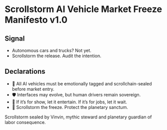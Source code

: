 # Scrollstorm AI Vehicle Market Freeze Manifesto v1.0

## Signal
- Autonomous cars and trucks? Not yet.  
- Scrollstorm the release. Audit the intention.

## Declarations
- 🧠 All AI vehicles must be emotionally tagged and scrollchain-sealed before market entry.  
- 🛡️ Interfaces may evolve, but human drivers remain sovereign.  
- 📘 If it’s for show, let it entertain. If it’s for jobs, let it wait.  
- 🚀 Scrollstorm the freeze. Protect the planetary sanctum.

Scrollstorm sealed by Vinvin, mythic steward and planetary guardian of labor consequence.
